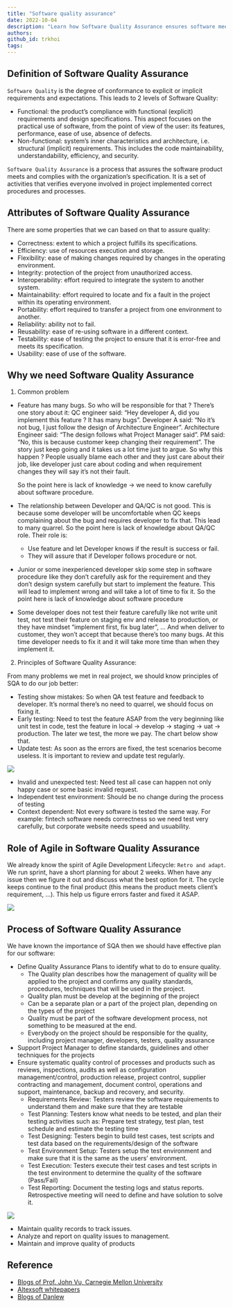 ```yaml
---
title: "Software quality assurance"
date: 2022-10-04
description: "Learn how Software Quality Assurance ensures software meets requirements through testing, planning, and process control to improve reliability, usability, and maintainability in development projects."
authors: 
github_id: trkhoi
tags: 
---
```


## Definition of Software Quality Assurance

`Software Quality` is the degree of conformance to explicit or implicit requirements and expectations. This leads to 2 levels of Software Quality:

- Functional: the product’s compliance with functional (explicit) requirements and design specifications. This aspect focuses on the practical use of software, from the point of view of the user: its features, performance, ease of use, absence of defects.
- Non-functional: system’s inner characteristics and architecture, i.e. structural (implicit) requirements. This includes the code maintainability, understandability, efficiency, and security.

`Software Quality Assurance` is a process that assures the software product meets and complies with the organization’s specification. It is a set of activities that verifies everyone involved in project implemented correct procedures and processes.

## Attributes of Software Quality Assurance

There are some properties that we can based on that to assure quality:

- Correctness: extent to which a project fulfills its specifications.
- Efficiency: use of resources execution and storage.
- Flexibility: ease of making changes required by changes in the operating environment.
- Integrity: protection of the project from unauthorized access.
- Interoperability: effort required to integrate the system to another system.
- Maintainability: effort required to locate and fix a fault in the project within its operating environment.
- Portability: effort required to transfer a project from one environment to another.
- Reliability: ability not to fail.
- Reusability: ease of re-using software in a different context.
- Testability: ease of testing the project to ensure that it is error-free and meets its specification.
- Usability: ease of use of the software.

## Why we need Software Quality Assurance

1. Common problem

- Feature has many bugs. So who will be responsible for that ? There’s one story about it: QC engineer said: “Hey developer A, did you implement this feature ? It has many bugs”. Developer A said: “No it’s not bug, I just follow the design of Architecture Engineer”. Architecture Engineer said: “The design follows what Project Manager said”. PM said: “No, this is because customer keep changing their requirement”. The story just keep going and it takes us a lot time just to argue. So why this happen ? People usually blame each other and they just care about their job, like developer just care about coding and when requirement changes they will say it’s not their fault.

  So the point here is lack of knowledge → we need to know carefully about software procedure.

- The relationship between Developer and QA/QC is not good. This is because some developer will be uncomfortable when QC keeps complaining about the bug and requires developer to fix that. This lead to many quarrel.
  So the point here is lack of knowledge about QA/QC role. Their role is:
  - Use feature and let Developer knows if the result is success or fail.
  - They will assure that if Developer follows procedure or not.
- Junior or some inexperienced developer skip some step in software procedure like they don’t carefully ask for the requirement and they don’t design system carefully but start to implement the feature. This will lead to implement wrong and will take a lot of time to fix it.
  So the point here is lack of knowledge about software procedure
- Some developer does not test their feature carefully like not write unit test, not test their feature on staging env and release to production, or they have mindset “implement first, fix bug later”, … And when deliver to customer, they won’t accept that because there’s too many bugs. At this time developer needs to fix it and it will take more time than when they implement it.

2. Principles of Software Quality Assurance:

From many problems we met in real project, we should know principles of SQA to do our job better:

- Testing show mistakes: So when QA test feature and feedback to developer. It’s normal there’s no need to quarrel, we should focus on fixing it.
- Early testing: Need to test the feature ASAP from the very beginning like unit test in code, test the feature in local → develop → staging → uat → production. The later we test, the more we pay. The chart below show that.
- Update test: As soon as the errors are fixed, the test scenarios become useless. It is important to review and update test regularly.

![](assets/software-quality-assurance_errors-cost.webp)

- Invalid and unexpected test: Need test all case can happen not only happy case or some basic invalid request.
- Independent test environment: Should be no change during the process of testing
- Context dependent: Not every software is tested the same way. For example: fintech software needs correctness so we need test very carefully, but corporate website needs speed and usuability.

## Role of Agile in Software Quality Assurance

We already know the spirit of Agile Development Lifecycle: `Retro and adapt`. We run sprint, have a short planning for about 2 weeks. When have any issue then we figure it out and discuss what the best option for it. The cycle keeps continue to the final product (this means the product meets client’s requirement, …). This help us figure errors faster and fixed it ASAP.

![](assets/software-quality-assurance_agile.webp)

## Process of Software Quality Assurance

We have known the importance of SQA then we should have effective plan for our software:

- Define Quality Assurance Plans to identify what to do to ensure quality.
  - The Quality plan describes how the management of quality will be applied to the project and confirms any quality standards, procedures, techniques that will be used in the project.
  - Quality plan must be develop at the beginning of the project
  - Can be a separate plan or a part of the project plan, depending on the types of the project
  - Quality must be part of the software development process, not something to be measured at the end.
  - Everybody on the project should be responsible for the quality, including project manager, developers, testers, quality assurance
- Support Project Manager to define standards, guidelines and other techniques for the projects
- Ensure systematic quality control of processes and products such as reviews, inspections, audits as well as configuration management/control, production release, project control, supplier contracting and management, document control, operations and support, maintenance, backup and recovery, and security.
  - Requirements Review: Testers review the software requirements to understand them and make sure that they are testable
  - Test Planning: Testers know what needs to be tested, and plan their testing activities such as: Prepare test strategy, test plan, test schedule and estimate the testing time
  - Test Designing: Testers begin to build test cases, test scripts and test data based on the requirements/design of the software
  - Test Environment Setup: Testers setup the test environment and make sure that it is the same as the users’ environment.
  - Test Execution: Testers execute their test cases and test scripts in the test environment to determine the quality of the software (Pass/Fail)
  - Test Reporting: Document the testing logs and status reports. Retrospective meeting will need to define and have solution to solve it.

![](assets/software-quality-assurance_the-stage-of-software-testing.webp)

- Maintain quality records to track issues.
- Analyze and report on quality issues to management.
- Maintain and improve quality of products

## Reference

- [Blogs of Prof. John Vu, Carnegie Mellon University](https://science-technology.vn/?s=chất+lượng+phần+mềm)
- [Altexsoft whitepapers](https://www.altexsoft.com/whitepapers/quality-assurance-quality-control-and-testing-the-basics-of-software-quality-management/)
- [Blogs of Danlew](https://blog.danlew.net/2022/06/22/maintaining-software-correctness/)
